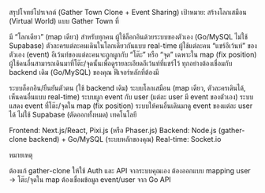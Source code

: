 สรุปโจทย์โปรเจกต์ (Gather Town Clone + Event Sharing)
เป้าหมาย:
สร้างโลกเสมือน (Virtual World) แบบ Gather Town ที่

มี “โลกเดียว” (map เดียว) สำหรับทุกคน
ผู้ใช้ล็อกอินด้วยระบบของตัวเอง (Go/MySQL ไม่ใช้ Supabase)
ตัวละครแต่ละคนเดินในโลกเดียวกันแบบ real-time
ผู้ใช้แต่ละคน “แชร์อีเว้นท์” ของตัวเอง (event)
อีเว้นท์ของแต่ละคนจะถูกผูกกับ “โต๊ะ” หรือ “จุด” เฉพาะใน map (fix position)
ผู้ใช้คนอื่นสามารถเดินมาที่โต๊ะ/จุดนั้นเพื่อดูรายละเอียดอีเว้นท์ที่แชร์ไว้
ทุกอย่างต้องเชื่อมกับ backend เดิม (Go/MySQL) ของคุณ
ฟีเจอร์หลักที่ต้องมี

ระบบล็อกอิน/ยืนยันตัวตน (ใช้ backend เดิม)
ระบบโลกเสมือน (map เดียว, ตัวละครเดินได้, เห็นคนอื่นแบบ real-time)
ระบบผูก event กับ user (แต่ละ user มี event ของตัวเอง)
ระบบแสดง event ที่โต๊ะ/จุดใน map (fix position)
ระบบให้คนอื่นเดินมาดู event ของแต่ละ user ได้
ไม่ใช้ Supabase (ตัดออกทั้งหมด)
เทคโนโลยี

Frontend: Next.js/React, Pixi.js (หรือ Phaser.js)
Backend: Node.js (gather-clone backend) + Go/MySQL (ระบบหลักของคุณ)
Real-time: Socket.io

หมายเหตุ

ต้องแก้ gather-clone ให้ใช้ Auth และ API จากระบบคุณเอง
ต้องออกแบบ mapping user → โต๊ะ/จุดใน map
ต้องเชื่อมข้อมูล event/user จาก Go API